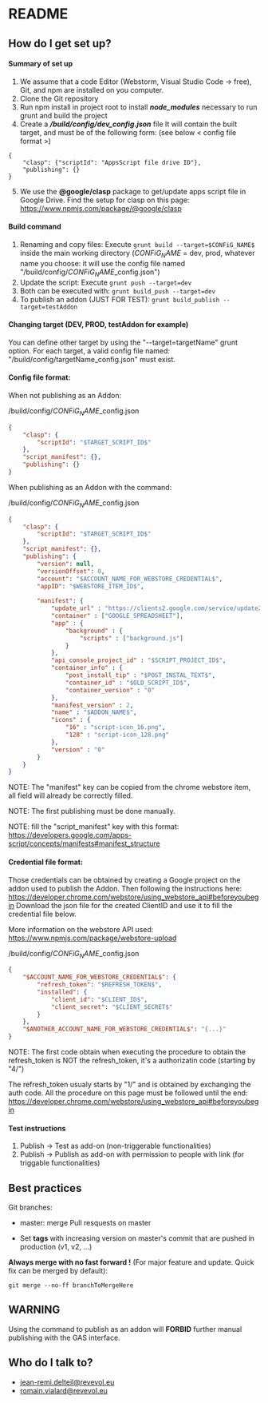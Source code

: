 # README

## How do I get set up?

#### Summary of set up

1. We assume that a code Editor (Webstorm, Visual Studio Code -> free), Git, and npm are installed on you computer.
2. Clone the Git repository
3. Run npm install in project root to install **_node_modules_** necessary to run grunt and build the project
4. Create a _**/build/config/dev_config.json**_ file
It will contain the built target, and must be of the following form: (see below < config file format >)
```
{
	"clasp": {"scriptId": "AppsScript file drive ID"},
	"publishing": {}
}
```
5. We use the **@google/clasp** package to get/update apps script file in Google Drive.
Find the setup for clasp on this page: https://www.npmjs.com/package/@google/clasp


#### Build command

1. Renaming and copy files: Execute ``grunt build --target=$CONFiG_NAME$`` inside the main working directory ($CONFiG_NAME$ = dev, prod, whatever name you choose: it will use the config file named "/build/config/$CONFiG_NAME$_config.json")
2. Update the script: Execute ``grunt push --target=dev``
3. Both can be executed with: ``grunt build_push --target=dev``
4. To publish an addon (JUST FOR TEST): ``grunt build_publish --target=testAddon``

#### Changing target (DEV, PROD, testAddon for example)

You can define other target by using the "--target=targetName" grunt option.
For each target, a valid config file named: "/build/config/targetName_config.json" must exist.

#### Config file format:

When not publishing as an Addon:

/build/config/$CONFiG_NAME$_config.json
```json
{
	"clasp": {
		"scriptId": "$TARGET_SCRIPT_ID$"
	},
	"script_manifest": {},
	"publishing": {}
}
```

When publishing as an Addon with the command:

/build/config/$CONFiG_NAME$_config.json
```json
{
	"clasp": {
		"scriptId": "$TARGET_SCRIPT_ID$"
	},
	"script_manifest": {},
	"publishing": {
		"version": null,
		"versionOffset": 0,
		"account": "$ACCOUNT_NAME_FOR_WEBSTORE_CREDENTIAL$",
		"appID": "$WEBSTORE_ITEM_ID$",
		
		"manifest": {
			"update_url" : "https://clients2.google.com/service/update2/crx",
			"container" : ["GOOGLE_SPREADSHEET"],
			"app" : {
				"background" : {
					"scripts" : ["background.js"]
				}
			},
			"api_console_project_id" : "$SCRIPT_PROJECT_ID$",
			"container_info" : {
				"post_install_tip" : "$POST_INSTAL_TEXT$",
				"container_id" : "$OLD_SCRIPT_ID$",
				"container_version" : "0"
			},
			"manifest_version" : 2,
			"name" : "$ADDON_NAME$",
			"icons" : {
				"16" : "script-icon_16.png",
				"128" : "script-icon_128.png"
			},
			"version" : "0"
		}
	}
}
```
NOTE: The "manifest" key can be copied from the chrome webstore item, all field will already be correctly filled.

NOTE: The first publishing must be done manually.

NOTE: fill the "script_manifest" key with this format: https://developers.google.com/apps-script/concepts/manifests#manifest_structure

#### Credential file format:

Those credentials can be obtained by creating a Google project on the addon used to publish the Addon.
Then following the instructions here: https://developer.chrome.com/webstore/using_webstore_api#beforeyoubegin
Download the json file for the created ClientID and use it to fill the credential file below.

More information on the webstore API used: https://www.npmjs.com/package/webstore-upload

/build/config/$CONFiG_NAME$_config.json
```json
{
	"$ACCOUNT_NAME_FOR_WEBSTORE_CREDENTIAL$": {
		"refresh_token": "$REFRESH_TOKEN$",
		"installed": {
			"client_id": "$CLIENT_ID$",
			"client_secret": "$CLIENT_SECRET$"
		}
	},
	"$ANOTHER_ACCOUNT_NAME_FOR_WEBSTORE_CREDENTIAL$": "{...}"
}
```
NOTE: The first code obtain when executing the procedure to obtain the refresh_token is NOT the refresh_token, it's a authorizatin code (starting by "4/")

The refresh_token usualy starts by "1/" and is obtained by exchanging the auth code. All the procedure on this page must be followed until the end: https://developer.chrome.com/webstore/using_webstore_api#beforeyoubegin

#### Test instructions

1. Publish -> Test as add-on (non-triggerable functionalities)
2. Publish -> Publish as add-on with permission to people with link (for triggable functionalities)

## Best practices ###

Git branches:

* master: merge Pull resquests on master

* Set **tags** with increasing version on master's commit that are pushed in production (v1, v2, ...)

**Always merge with no fast forward !** (For major feature and update. Quick fix can be merged by default):
```
git merge --no-ff branchToMergeHere
```

## WARNING ###

Using the command to publish as an addon will **FORBID** further manual publishing with the GAS interface.

## Who do I talk to? ###

* jean-remi.delteil@revevol.eu
* romain.vialard@revevol.eu